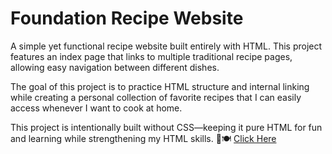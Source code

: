 # Foundation Recipe Website
A simple yet functional recipe website built entirely with HTML. This project features an index page that links to multiple traditional recipe pages, allowing easy navigation between different dishes.

The goal of this project is to practice HTML structure and internal linking while creating a personal collection of favorite recipes that I can easily access whenever I want to cook at home.

This project is intentionally built without CSS—keeping it pure HTML for fun and learning while strengthening my HTML skills. 🚀🍽️ [Click Here](https://dosbolacademic.github.io/1-Foundation-Recipe-Website/index.html)
